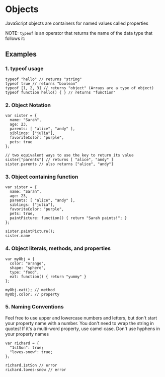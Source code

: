 # Objects

JavaScript objects are containers for named values called properties

NOTE: `typeof` is an operator that returns the name of the data type that follows it:

## Examples

### 1. typeof usage
```
typeof "hello" // returns "string"
typeof true // returns "boolean"
typeof [1, 2, 3] // returns "object" (Arrays are a type of object)
typeof function hello() { } // returns "function"
```

### 2. Object Notation
```
var sister = {
  name: "Sarah", 
  age: 23,
  parents: [ "alice", "andy" ],
  siblings: ["julia"],
  favoriteColor: "purple",
  pets: true
};

// two equivalent ways to use the key to return its value
sister["parents"] // returns [ "alice", "andy" ]
sister.parents // also returns ["alice", "andy"]
```

### 3. Object containing function
```
var sister = {
  name: "Sarah",
  age: 23,
  parents: [ "alice", "andy" ],
  siblings: ["julia"],
  favoriteColor: "purple",
  pets: true,
  paintPicture: function() { return "Sarah paints!"; }
};

sister.paintPicture();
sister.name
```

### 4. Object literals, methods, and properties
```
var myObj = { 
  color: "orange",
  shape: "sphere",
  type: "food",
  eat: function() { return "yummy" }
};

myObj.eat(); // method
myObj.color; // property
```

### 5. Naming Conventions
Feel free to use upper and lowercase numbers and letters, but don't start your property name with a number. You don't need to wrap the string in quotes! If it's a multi-word property, use camel case. Don't use hyphens in your property names
```
var richard = {
  "1stSon": true;
  "loves-snow": true;
};

richard.1stSon // error
richard.loves-snow // error
```